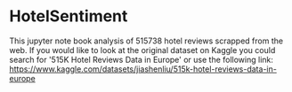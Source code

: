 # HotelSentiment
This jupyter note book analysis of 515738 hotel reviews scrapped from the web. If you would like to look at the original dataset on Kaggle you could search for '515K Hotel Reviews Data in Europe' or use the following link: https://www.kaggle.com/datasets/jiashenliu/515k-hotel-reviews-data-in-europe
